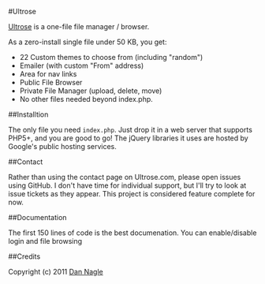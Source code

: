 #Ultrose
 
[Ultrose][ultrose_website] is a one-file file manager / browser.

As a zero-install single file under 50 KB, you get:

* 22 Custom themes to choose from (including "random")
* Emailer (with custom "From" address)
* Area for nav links
* Public File Browser
* Private File Manager (upload, delete, move)
* No other files needed beyond index.php. 

##Installtion

The only file you need `index.php`. Just drop it in a web server that supports PHP5+, and you are good to go! The jQuery libraries it uses are hosted by Google's public hosting services. 

##Contact

Rather than using the contact page on Ultrose.com, please open issues using GitHub. I don't have time for individual support, but I'll try to look at issue tickets as they appear. This project is considered feature complete for now.

##Documentation

The first 150 lines of code is the best documenation. You can enable/disable login and file browsing


##Credits

Copyright (c) 2011 [Dan Nagle][personal_site] 

[ultrose_website]: http://ultrose.com
[personal_site]: http://dannagle.com
